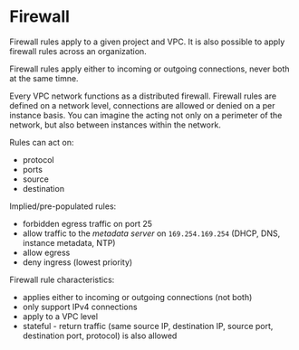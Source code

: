# Firewall

Firewall rules apply to a given project and VPC.
It is also possible to apply firewall rules across an organization.

Firewall rules apply either to incoming or outgoing connections, never both at the same timne.

Every VPC network functions as a distributed firewall.
Firewall rules are defined on a network level, connections are allowed or denied on a per instance basis.
You can imagine the acting not only on a perimeter of the network, but also between instances within the network.

Rules can act on:

- protocol
- ports
- source
- destination

Implied/pre-populated rules:

- forbidden egress traffic on port 25
- allow traffic to the *metadata server* on `169.254.169.254` (DHCP, DNS, instance metadata, NTP)
- allow egress
- deny ingress (lowest priority)

Firewall rule characteristics:

- applies either to incoming or outgoing connections (not both)
- only support IPv4 connections
- apply to a VPC level
- stateful - return traffic (same source IP, destination IP, source port, destination port, protocol) is also allowed

